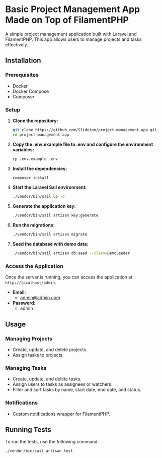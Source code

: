 # Basic Project Management App Made on Top of FilamentPHP

A simple project management application built with Laravel and FilamentPHP. This app allows users to manage projects and tasks effectively.

## Installation

### Prerequisites

- Docker
- Docker Compose
- Composer

### Setup

1. **Clone the repository:**

    ```sh
    git clone https://github.com/Slideinn/project-management-app.git
    cd project-management-app
    ```

2. **Copy the .env.example file to .env and configure the environment variables:**

    ```sh
    cp .env.example .env
    ```

3. **Install the dependencies:**

    ```sh
    composer install
    ```

4. **Start the Laravel Sail environment:**

    ```sh
    ./vendor/bin/sail up -d
    ```

5. **Generate the application key:**

    ```sh
    ./vendor/bin/sail artisan key:generate
    ```

6. **Run the migrations:**

    ```sh
    ./vendor/bin/sail artisan migrate
    ```

7. **Seed the database with demo data:**

    ```sh
    ./vendor/bin/sail artisan db:seed --class=DemoSeeder
    ```

### Access the Application

Once the server is running, you can access the application at `http://localhost/admin`.

- **Email:**
    - admin@admin.com
- **Password:**
    - admin

## Usage

### Managing Projects

- Create, update, and delete projects.
- Assign tasks to projects.

### Managing Tasks

- Create, update, and delete tasks.
- Assign users to tasks as assignees or watchers.
- Filter and sort tasks by name, start date, end date, and status.

### Notifications
- Custom notifications wrapper for FilamentPHP.

## Running Tests

To run the tests, use the following command:

```sh
./vendor/bin/sail artisan test
```